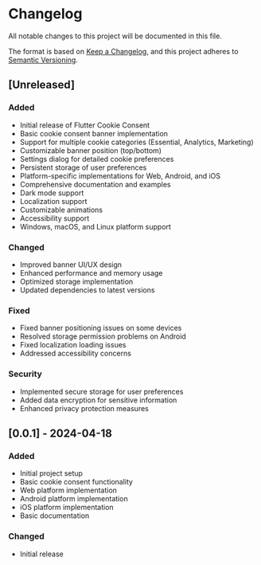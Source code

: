 # Changelog

All notable changes to this project will be documented in this file.

The format is based on [Keep a Changelog](https://keepachangelog.com/en/1.0.0/),
and this project adheres to [Semantic Versioning](https://semver.org/spec/v2.0.0.html).

## [Unreleased]

### Added
- Initial release of Flutter Cookie Consent
- Basic cookie consent banner implementation
- Support for multiple cookie categories (Essential, Analytics, Marketing)
- Customizable banner position (top/bottom)
- Settings dialog for detailed cookie preferences
- Persistent storage of user preferences
- Platform-specific implementations for Web, Android, and iOS
- Comprehensive documentation and examples
- Dark mode support
- Localization support
- Customizable animations
- Accessibility support
- Windows, macOS, and Linux platform support

### Changed
- Improved banner UI/UX design
- Enhanced performance and memory usage
- Optimized storage implementation
- Updated dependencies to latest versions

### Fixed
- Fixed banner positioning issues on some devices
- Resolved storage permission problems on Android
- Fixed localization loading issues
- Addressed accessibility concerns

### Security
- Implemented secure storage for user preferences
- Added data encryption for sensitive information
- Enhanced privacy protection measures

## [0.0.1] - 2024-04-18

### Added
- Initial project setup
- Basic cookie consent functionality
- Web platform implementation
- Android platform implementation
- iOS platform implementation
- Basic documentation

### Changed
- Initial release
